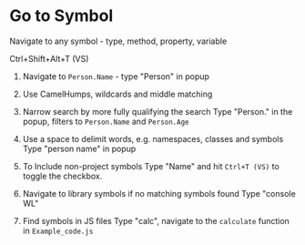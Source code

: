 ﻿# Go to Symbol

Navigate to any symbol - type, method, property, variable

<shortcut id="Go to Symbol...">Ctrl+Shift+Alt+T (VS)</shortcut>

1. Navigate to `Person.Name` - type "Person" in popup

2. Use CamelHumps, wildcards and middle matching

3. Narrow search by more fully qualifying the search
   Type "Person." in the popup, filters to `Person.Name` and `Person.Age`

4. Use a space to delimit words, e.g. namespaces, classes and symbols
   Type "person name" in popup

5. To Include non-project symbols
   Type "Name" and hit <shortcut id="Search Everywhere">`Ctrl+T (VS)`</shortcut> to toggle the checkbox.

6. Navigate to library symbols if no matching symbols found
   Type "console WL"

7. Find symbols in JS files
   Type "calc", navigate to the `calculate` function in `Example_code.js`
